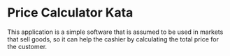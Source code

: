 
# Price Calculator Kata

This application is a simple software that is assumed to be used in markets that sell goods, so it can help the cashier by calculating the total price for the customer.